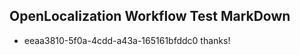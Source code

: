 ## OpenLocalization Workflow Test MarkDown
* eeaa3810-5f0a-4cdd-a43a-165161bfddc0 thanks!

<!--HONumber=Oct16_HO3-->


